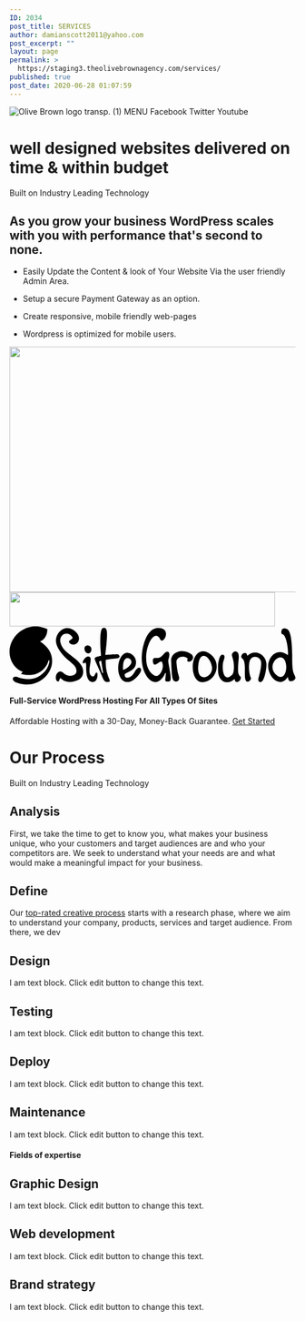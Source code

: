 ```yaml
---
ID: 2034
post_title: SERVICES
author: damianscott2011@yahoo.com
post_excerpt: ""
layout: page
permalink: >
  https://staging3.theolivebrownagency.com/services/
published: true
post_date: 2020-06-28 01:07:59
---
```

<img src="https://staging3.theolivebrownagency.com/wp-content/uploads/elementor/thumbs/Olive-Brown-logo-transp.-1-ottokdfmoop1o7uoi8byh4mpek2de6h34b4kvu6tx4.png" title="Olive Brown logo transp. (1)" alt="Olive Brown logo transp. (1)" />											
			<a role="button">
						MENU
					</a>
							<a target="_blank" rel="noopener noreferrer">
					Facebook
									</a>
							<a target="_blank" rel="noopener noreferrer">
					Twitter
									</a>
							<a target="_blank" rel="noopener noreferrer">
					Youtube
									</a>
			<h1>well designed websites delivered on time & within budget</h1>		
		<p>Built on Industry Leading Technology</p>		
			<h2>As you grow your business WordPress scales with you with performance that's second to none.</h2>		
		<ul><li>Easily Update the Content &amp; look of Your Website Via the user friendly Admin Area.</li></ul><ul><li>Setup a secure Payment Gateway as an option.</li></ul><ul><li>Create responsive, mobile friendly web-pages</li></ul><ul><li>Wordpress is optimized for mobile users.</li></ul>		
										<img width="800" height="432" src="https://staging3.theolivebrownagency.com/wp-content/uploads/WordPress-logotype-alternative-1024x553.png" alt="" srcset="https://staging3.theolivebrownagency.com/wp-content/uploads/WordPress-logotype-alternative-1024x553.png 1024w, https://staging3.theolivebrownagency.com/wp-content/uploads/WordPress-logotype-alternative-300x162.png 300w, https://staging3.theolivebrownagency.com/wp-content/uploads/WordPress-logotype-alternative-768x415.png 768w, https://staging3.theolivebrownagency.com/wp-content/uploads/WordPress-logotype-alternative-1536x829.png 1536w, https://staging3.theolivebrownagency.com/wp-content/uploads/WordPress-logotype-alternative.png 2000w" sizes="(max-width: 800px) 100vw, 800px" />											
											<a href="https://www.siteground.com/recommended?referrer_id=8448807">
							<img width="468" height="60" src="https://staging3.theolivebrownagency.com/wp-content/uploads/banner2.gif" alt="" />								</a>
							<svg xmlns="http://www.w3.org/2000/svg" xmlns:xlink="http://www.w3.org/1999/xlink" id="Layer_1" x="0px" y="0px" viewBox="0 0 244.038 49.508" style="enable-background:new 0 0 244.038 49.508;" xml:space="preserve">
<style type="text/css">
	.st0{fill:#98AD68;}
	.st1{fill:#D7E9C0;}
</style>
<g>
	<path d="M53.695,9.287c-3.709-6.156-11.997-2.635-10.224,4.468c2.379,9.533,13.984,11.818,18.265,20.311   c2.345,4.664,0.878,9.337-2.72,11.384c-3.684,2.097-9.917,2.933-13.746,0.128c-1.918-1.407-1.756-2.473-2.771,0.179   c-0.324,0.852-0.87,1.79-1.918,0.886c-1.663-1.415-1.629-5.892,1.168-7.793c1.782-0.955,2.993-0.452,4.647,1.185   c4.008,3.291,9.107,2.311,10.428-0.409c0.853-1.757-0.008-4.494-1.714-6.412c-2.464-2.772-6.352-5.159-9.55-8.894   c-4.221-4.929-7.435-10.446-5.329-15.877c1.833-4.724,7.086-9.081,13.293-5.943c3.667,1.858,7.248,6.096,5.193,10.3   c-1.415,2.899-5.789,3.829-7.819,0.827C49.687,11.82,54.718,10.958,53.695,9.287"></path>
	<path d="M69.888,19.213c0.171,5.244-5.79,4.835-5.952-0.196c-0.077-2.268,1.774-2.891,2.993-2.805   c0.529,0.034,1.279,0.341,1.893,0.886C69.402,17.601,69.854,18.318,69.888,19.213"></path>
	<path d="M64.396,30.92c-0.085,0.051-0.171,0.102-0.256,0.145c-2.532,1.415-1.765-1.467-0.409-3.164   c1.373-1.713,2.524-2.353,3.598-2.199c0.955,0.136,1.68,0.699,1.851,1.517c0.69,3.326-3.053,12.654,0.903,15.11   c0.802,0.495,1.689,0.324,2.286-0.375c0.742-0.87,0.844-2.285,1.773-2.567c0.418-0.128,0.768,0.051,0.921,1.16   c0.273,3.342-1.211,8.135-5.773,6.489c-4.058-1.842-3.879-9.601-3.862-13.856C65.428,32.898,65.317,30.349,64.396,30.92"></path>
	<path d="M93.772,25.156c-0.384-0.878-0.981-1.441-1.936-1.407c-2.234,0.179-2.669,0.085-4.758,0.213s-3.88,0.214-5.372,0.265   c0.29-2.558,0.58-5.116,0.87-7.674c0.81-7.436,0.844-12.015,0.111-13.729c-0.554-1.304-1.45-1.808-2.669-1.526   c-1.91,0.349-2.362,3.641-2.567,9.831c-0.102,3.496,0.188,7.922,0.665,13.754c-0.451,0.111-1.85,0.512-2.762,0.785   c-0.913,0.273-1.637,0.554-2.183,0.861c-0.316,0.153-0.469,0.478-0.469,0.972c0,0.495,0.145,1.066,0.418,1.722   c0.733,1.723,1.876,4.332,3.419,7.837c1.543,3.504,2.584,5.883,3.121,7.137c0.938,2.183,2.149,3.249,3.632,3.189   c1.203-0.043,1.919-0.213,2.149-0.503c0.23-0.29,0.111-0.998-0.367-2.106c-1.313-3.062-2.191-6.097-2.634-9.099   c-0.239-1.543-0.367-4.553-0.384-7.154c4.664-1.074,7.861-0.784,10.539-1.5l0.136-0.052c1.032-0.648,0.461-0.315,0.819-0.707   C93.916,25.881,93.968,25.625,93.772,25.156 M79.711,39.686l-0.136,0.171l-0.214,0.008c0,0-0.102-0.196-0.383-0.776   c-0.282-0.58-1.322-4.306-1.382-4.374c-0.059-0.068-0.98-3.505-1.083-3.871c-0.11-0.367-0.034-0.606-0.034-0.606   s0.111-0.273,0.35-0.486c0.239-0.213,1.142-0.494,1.142-0.494l0.18-0.009l0.153,0.29l0.111,0.733l0.273,1.834l0.827,5.261   l0.281,1.995L79.711,39.686z"></path>
	<path d="M110.058,41.493c-2.891,3.607-6.958,6.89-11.554,5.594c-2.618-0.929-4.315-3.496-5.159-6.625   c-0.793-2.934-0.836-6.37-0.179-9.389c1.04-4.749,3.905-8.654,7.265-8.697c6.301,0.631,9.533,7.606,6.318,12.526   c-1.79,2.737-5.5,4.136-7.299,4.997c-0.682,0.324-1.219,0.477-1.125,1.808c0.213,3.197,5.628,3.146,9.03-3.897   c0.315-0.648,2.438-3.445,3.828-2.601C114.108,36.949,110.416,41.05,110.058,41.493 M96.824,37.102   c3.786-1.211,6.89-4.485,7.171-6.284c0.537-3.386-4.656-6.302-6.566-0.742C96.943,31.491,96.815,34.621,96.824,37.102"></path>
	<path d="M135.485,29.036c-0.273,2.848,4.025,17.565,0.929,17.821c-1.824,0.154-2.95,0.341-3.427-0.639   c-0.452-0.938,1.338-8.51-0.137-6.216c-0.341,0.528-0.273,0.571-0.818,1.543c-5.074,9.073-11.955,6.66-15.954-0.716   c-2.405-4.426-3.769-10.642-3.078-17.242c1.091-10.522,5.61-24.327,16.235-22.059c8.348,1.782,2.6,12.944-0.316,10.088   c-6.898-15.11-20.643,21.377-5.431,30.193c4.391,2.55,8.151-5.755,7.248-9.405c-0.631-2.566-0.776-2.652-2.055-2.277   c-0.99,0.299-4.392,3.207-5.338,2.328c-1.186-1.1-1.834-5.44,0.554-5.568c2.754-0.145,4.315,0.751,7.572-3.18   c2.959-3.573,5.372-2.507,4.86,1.364C136.116,26.768,135.613,27.731,135.485,29.036"></path>
	<path d="M155.037,23.63c-1.714-1.322-5.338-2.891-8.655-2.55c-4.63,0.478-8.919,3.599-8.476,8.468   c0.188,2.08,0.401,10.948,1.186,14.598c0.273,1.245,0.98,2.413,2.217,2.745c1.159,0.316,2.626-0.008,3.189-1.321   c0.759-1.782-0.077-3.437-0.512-4.946c-0.878-3.07-1.279-7.35-1.526-9.993c-0.512-5.432,7.725-6.182,9.669-3.019   c-1.398,2.166,0.631,3.522,3.164,1.56C157.587,27.39,156.666,24.883,155.037,23.63"></path>
	<path d="M166.293,47.36c11.4-1.918,15.783-19.654,1.646-25.7C153.23,16.893,152.471,50.259,166.293,47.36 M161.117,33.069   c1.339-13.924,10.497-7.444,11.682,1.629C173.967,43.685,159.156,49.074,161.117,33.069"></path>
	<path d="M182.741,29.155c-1.757,3.956-1.066,19.825,7.111,12.304c1.783-1.637,2.013-6.906,1.339-11.409   c-0.153-1.04-1.032-4.203-1.33-5.158c-0.375-1.22,0.639-2.917,2.174-3.428c1.245-0.418,2.652,0.332,3.164,1.552   c0.853,2.029,0.29,5.363,0.196,6.727c-0.273,4.068-0.938,9.073,0.512,11.699c0.613,1.126,1.475,1.237,1.5,2.072   c0.111,2.993-3.453,4.912-4.809,3.053c-0.358-0.495-0.06-1.313-0.614-1.68c-6.728,6.037-14.137,1.305-14.027-7.35   c0.026-1.893-0.238-4.98,0.444-7.657c0.528-2.081,0.87-4.068,1.961-5.193c1.424-1.032,2.166-0.409,2.618-0.068   C184.003,25.369,183.253,27.731,182.741,29.155"></path>
	<path d="M212.824,42.645c1.202-4.076,2.601-10.735,1.705-13.2c-1.347-3.692-6.463-5.048-8.987-1.27   c-1.552,2.319-1.595,10.616,0.384,15.468c0.469,1.159-0.401,2.779-1.902,3.274c-5.628,1.859-1.253-13.737-4.536-18.717   c-0.708-1.074-1.569-1.176-1.671-1.978c-0.35-2.856,3.061-4.69,4.562-2.916c0.4,0.477,0.162,1.253,0.741,1.603   c6.242-5.764,15.536-1.433,16.108,6.822c0.196,2.771-0.614,8.799-2.2,12.611c-0.444,1.066-0.947,1.961-1.501,2.566   c-1.339,0.981-2.123,0.393-2.609,0.069C211.86,46.26,212.423,44.001,212.824,42.645"></path>
	<path d="M237.621,24.491c0.528-4.468-1.339-17.463-4.775-17.787c-0.921-0.086-1.143-2.345-0.512-3.676   c0.631-1.338,2.115-1.765,4.587-0.741c3.966,1.637,4.264,16.525,4.341,21.001c0.076,4.307-0.137,9.653,0.528,13.737   c0.248,1.552,0.682,2.789,1.126,3.795c0.725,1.637,1.441,2.771,0.972,3.692c-1.006,2.004-4.076,2.788-5.116,1.799   c-0.725-0.691-1.04-1.927-1.228-3.385c-5.918,9.422-15.314,2.012-16.636-7.052C219.629,27.126,227.593,16.979,237.621,24.491    M228.369,41.843c7.427,5.38,9.772-8.561,6.071-13.728C229.904,21.788,218.41,34.075,228.369,41.843"></path>
	<path d="M11.274,38.663C5.459,36.761,1.315,31.116,0.3,25.207C-2.506,8.878,14.872-5.848,32.225,2.329   c0.204,3.667-1.501,8.885-6.174,10.454c23.193,14.641,3.368,44.639-20.942,34.773c-4.434-2.259-2.064-6.395,2.677-3.999   c5.296,1.825,12.177,1.825,16.509-0.571c2.796-1.527,5.295-3.616,7.06-6.285c0.494-0.75,1.151-1.876,1.671-3.095   c0.367-0.861,1.552-4.434,0.631-4.826c-0.23-0.094-0.349,0.179-0.418,0.435c-0.588,2.37-1.739,4.425-3.317,6.276   c-1.859,2.165-4.203,3.82-7.162,4.903c-3.462,1.262-7.487,1.424-13.004,0.213C10.114,40.206,10.848,39.115,11.274,38.663    M27.279,3.796c0,0,0.128,0.665,0.153,1.62c0.094,2.712-0.648,4.46-2.566,6.37c-0.392,0.392-0.836,0.793-1.322,1.219   c6.549,4.076,9.968,12.978,6.165,19.203c-5.133,8.39-15.297,6.48-20.857,0.742C3.045,26.93,3.821,19.153,8,13.389   C12.306,7.437,20.227,3.591,27.279,3.796"></path>
	<path d="M7.539,22.206c1.245-12.45,15.57-14.914,20.891,1.679C32.728,40.939,5.569,37.23,7.539,22.206 M19.221,30.4   c11.307,0.409,5.892-11.153-1.535-13.711C10.327,14.156,6.234,30.4,19.221,30.4"></path>
	<path d="M19.221,30.4c11.307,0.409,5.892-11.153-1.535-13.711C10.327,14.156,6.234,30.4,19.221,30.4"></path>
</g>
</svg>						
									<h4>
						Full-Service WordPress Hosting For All Types Of Sites					</h4>
						Affordable Hosting with a 30-Day, Money-Back Guarantee.					
					<a href="https://www.siteground.com/recommended?referrer_id=8448807">
						Get Started					</a>
			<h1>Our Process</h1>		
		<p>Built on Industry Leading Technology</p>		
			<h2>Analysis</h2>		
		<p>First, we take the time to get to know you, what makes your business unique, who your customers and target audiences are and who your competitors are. We seek to understand what your needs are and what would make a meaningful impact for your business.</p>		
			<h2>Define</h2>		
		<p>Our <a href="https://clutch.co/profile/jordan-crown" target="_blank" rel="noopener noreferrer">top-rated creative process</a> starts with a research phase, where we aim to understand your company, products, services and target audience. From there, we dev</p>		
			<h2>Design</h2>		
		<p>I am text block. Click edit button to change this text. </p>		
			<h2>Testing</h2>		
		<p>I am text block. Click edit button to change this text. </p>		
			<h2>Deploy</h2>		
		<p>I am text block. Click edit button to change this text. </p>		
			<h2>Maintenance</h2>		
		<p>I am text block. Click edit button to change this text. </p>		
			<h4>Fields of expertise</h4>		
			<h2>Graphic Design</h2>		
		<p>I am text block. Click edit button to change this text. </p>		
			<h2>Web development</h2>		
		<p>I am text block. Click edit button to change this text. </p>		
			<h2>Brand strategy</h2>		
		<p>I am text block. Click edit button to change this text. </p>